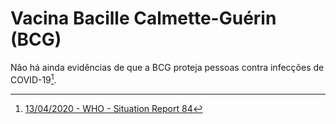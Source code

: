 # Vacina Bacille Calmette-Guérin (BCG)

Não há ainda evidências de que a BCG proteja pessoas contra infecções de COVID-19[^who-situation-report-84].

  [^who-situation-report-84]: [13/04/2020 - WHO - Situation Report 84](https://www.who.int/docs/default-source/coronaviruse/situation-reports/20200413-sitrep-84-covid-19.pdf)